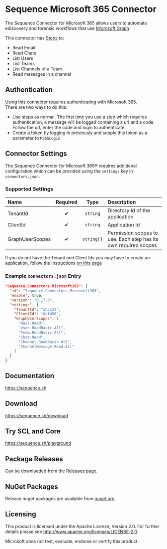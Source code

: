 # Sequence Microsoft 365 Connector

The Sequence Connector for Microsoft 365 allows users to automate ediscovery
and forensic workflows that use [Microsoft Graph](https://docs.microsoft.com/en-us/graph/).

This connector has [Steps](https://sequence.sh/steps/Microsoft365) to:

- Read Email
- Read Chats
- List Users
- List Teams
- List Channels of a Team
- Read messages in a channel

## Authentication

Using this connector requires authenticating with Microsoft 365.  
There are two ways to do this:

- Use steps as normal. The first time you use a step which requires authentication, a message
  will be logged containing a url and a code. Follow the url, enter the code and login to authenticate.
- Create a token by logging in previously and supply this token as a parameter to `M365Login`

## Connector Settings

The Sequence Connector for Microsoft 365® requires additional configuration
which can be provided using the `settings` key in `connectors.json`.

### Supported Settings

| Name            | Required |    Type    | Description                                                     |
| :-------------- | :------: | :--------: | :-------------------------------------------------------------- |
| TenantId        |    ✔     |  `string`  | Directory Id of the application                                 |
| ClientId        |    ✔     |  `string`  | Application Id                                                  |
| GraphUserScopes |    ✔     | `string[]` | Permission scopes to use. Each step has its own required scopes |

If you do not have the Tenant and Client Ids you may have to create an application, follow the
instructions [on this page](https://docs.microsoft.com/en-us/graph/tutorials/dotnet?tabs=aad&tutorial-step=1)

### Example `connectors.json` Entry

```json
"Sequence.Connectors.Microsoft365": {
  "id": "Sequence.Connectors.Microsoft365",
  "enable": true,
  "version": "0.17.0",
  "settings": {
    "TenantId": "abc123",
    "ClientId": "def456",
    "GraphUserScopes": [
      "Mail.Read",
      "User.ReadBasic.All",
      "Team.ReadBasic.All",
      "Chat.Read",
      "Channel.ReadBasic.All",
      "ChannelMessage.Read.All"
    ]
  }
}
```

## Documentation

https://sequence.sh

## Download

https://sequence.sh/download

## Try SCL and Core

https://sequence.sh/playground

## Package Releases

Can be downloaded from the [Releases page](https://gitlab.com/sequence/connectors/microsoft365/-/releases).

## NuGet Packages

Release nuget packages are available from [nuget.org](https://www.nuget.org/profiles/Sequence).

## Licensing

This product is licensed under the Apache License, Version 2.0.
For further details please see http://www.apache.org/licenses/LICENSE-2.0.

Microsoft does not test, evaluate, endorse or certify this product.
